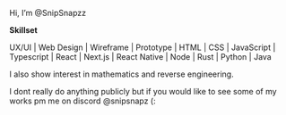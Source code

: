 Hi, I’m @SnipSnapzz

**Skillset**

UX/UI | Web Design | Wireframe | Prototype | HTML | CSS | JavaScript | Typescript | React | Next.js | React Native | Node | Rust | Python | Java 

I also show interest in mathematics and reverse engineering. 


I dont really do anything publicly but if you would like to see some of my works pm me on discord @snipsnapz (:
